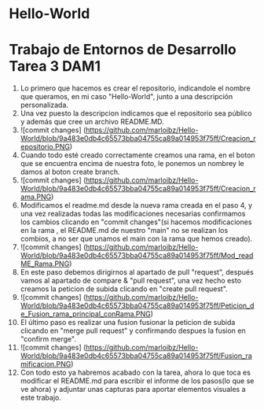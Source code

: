 # Hello-World
# Trabajo de Entornos de Desarrollo Tarea 3 DAM1


1. Lo primero que hacemos es crear el repositorio, indicandole el nombre que queramos, en mi caso "Hello-World", junto a una descripción personalizada.
2. Una vez puesto la descripcion indicamos que el repositorio sea público y además que cree un archivo README.MD.
3. ![commit changes] (https://github.com/marloibz/Hello-World/blob/9a483e0db4c65573bba04755ca89a014953f75ff/Creacion_repositorio.PNG)
4. Cuando todo esté creado correctamente creamos una rama, en el boton que se encuentra encima de nuestra foto, le ponemos un nombrey le damos al boton create branch. 
5. ![commit changes] (https://github.com/marloibz/Hello-World/blob/9a483e0db4c65573bba04755ca89a014953f75ff/Creacion_rama.PNG)
6. Modificamos el readme.md desde la nueva rama creada en el paso 4, y una vez realizadas todas las modificaciones necesarias confirmamos los cambios clicando en "commit changes"(si hacemos modificaciones en la rama , el README.md de nuestro "main" no se realizan los combios, a no ser que unamos el main con la rama que hemos creado).
7. ![commit changes] (https://github.com/marloibz/Hello-World/blob/9a483e0db4c65573bba04755ca89a014953f75ff/Mod_readME_Rama.PNG)
8. En este paso debemos dirigirnos al apartado de pull "request", después vamos al apartado de compare & "pull request", una vez hecho esto creamos la peticion de subida clicando en "create pull request".
9. ![commit changes] (https://github.com/marloibz/Hello-World/blob/9a483e0db4c65573bba04755ca89a014953f75ff/Peticion_de_Fusion_rama_principal_conRama.PNG)
10.  El último paso es realizar una fusion fusionar la peticion de subida clicando en "merge pull request" y confirmando despues la fusion en "confirm merge".
11.  ![commit changes] (https://github.com/marloibz/Hello-World/blob/9a483e0db4c65573bba04755ca89a014953f75ff/Fusion_ramificacion.PNG)
12.  Con todo esto ya habremos acabado con la tarea, ahora lo que toca es modificar el README.md para escribir el informe de los pasos(lo que se ve ahora) y adjuntar unas capturas para aportar elementos visuales a este trabajo.







 






